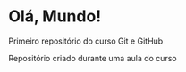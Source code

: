 # Olá, Mundo!
 Primeiro repositório do curso Git e GitHub

Repositório criado durante uma aula do curso